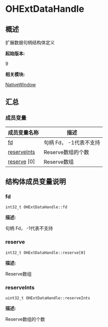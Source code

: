 # OHExtDataHandle


## 概述

扩展数据句柄结构体定义

**起始版本:**

9

**相关模块:**

[NativeWindow](_native_window.md)


## 汇总


### 成员变量

| 成员变量名称 | 描述 |
| -------- | -------- |
| [fd](#fd) | 句柄 Fd， -1代表不支持 |
| [reserveInts](#reserveints) | Reserve数组的个数 |
| [reserve](#reserve) [0] | Reserve数组 |


## 结构体成员变量说明


### fd


```
int32_t OHExtDataHandle::fd
```

**描述:**

句柄 Fd， -1代表不支持


### reserve


```
int32_t OHExtDataHandle::reserve[0]
```

**描述:**

Reserve数组


### reserveInts


```
uint32_t OHExtDataHandle::reserveInts
```

**描述:**

Reserve数组的个数
